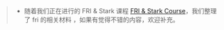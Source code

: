 >- 随着我们正在进行的 FRI & Stark 课程 [FRI & Stark Course](./zkp-academy/FRI%20&%20Stark.md)，我们整理了 fri 的相关材料 ，如果有觉得不错的内容，欢迎补充。